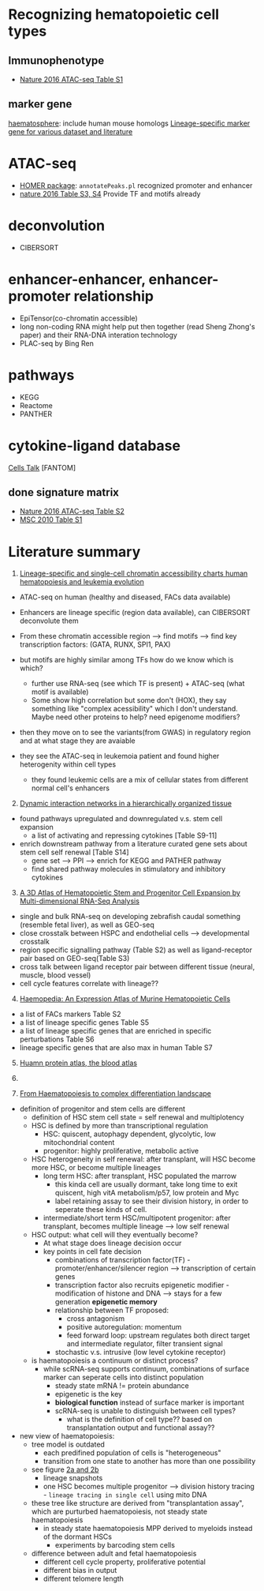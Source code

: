 

# Recognizing hematopoietic cell types

## Immunophenotype
- [Nature 2016 ATAC-seq Table S1](https://www.nature.com/articles/ng.3646#supplementary-information)


## marker gene
[haematosphere](https://haemosphere.org/about): include human mouse homologs
[Lineage-specific marker gene for various dataset and literature](https://www.ncbi.nlm.nih.gov/pmc/articles/PMC5899604/)



# ATAC-seq
- [HOMER package](): `annotatePeaks.pl` recognized promoter and enhancer
- [nature 2016 Table S3, S4](https://www.nature.com/articles/ng.3646#supplementary-information) Provide TF and motifs already

# deconvolution
- CIBERSORT

# enhancer-enhancer, enhancer-promoter relationship
- EpiTensor(co-chromatin accessible)
- long non-coding RNA might help put then together (read Sheng Zhong's paper) and their RNA-DNA interation technology
- PLAC-seq by Bing Ren

# pathways
- KEGG
- Reactome
- PANTHER

# cytokine-ligand database
[Cells Talk](http://www.cells-talk.com/)
[FANTOM]

## done signature matrix
- [Nature 2016 ATAC-seq Table S2](https://www.nature.com/articles/ng.3646#supplementary-information)
- [MSC 2010 Table S1](https://www.embopress.org/doi/full/10.1038/msb.2010.71)


# Literature summary
1. [Lineage-specific and single-cell chromatin accessibility charts human hematopoiesis and leukemia evolution](https://www.nature.com/articles/ng.3646#supplementary-information)

- ATAC-seq on human (healthy and diseased, FACs data available)
- Enhancers are lineage specific (region data available), can CIBERSORT deconvolute them
- From these chromatin accessible region --> find motifs --> find key transcription factors: (GATA, RUNX, SPI1, PAX)
- but motifs are highly similar among TFs how do we know which is which?
	- further use RNA-seq (see which TF is present) + ATAC-seq (what motif is available)
	- Some show high correlation but some don't (HOX), they say something like "complex acessibility" which I don't understand. Maybe need other proteins to help? need epigenome modifiers?
	
- then they move on to see the variants(from GWAS) in regulatory region and at what stage they are avaiable
- they see the ATAC-seq in leukemoia patient and found higher heterogenity within cell types
    - they found leukemic cells are a mix of cellular states from different normal cell's enhancers

2. [Dynamic interaction networks in a hierarchically organized tissue](https://www.embopress.org/doi/full/10.1038/msb.2010.71)
- found pathways upregulated and downregulated v.s. stem cell expansion
    - a list of activating and repressing cytokines [Table S9-11]
- enrich downstream pathway from a literature curated gene sets about stem cell self renewal [Table S14]
    - gene set --> PPI --> enrich for KEGG and PATHER pathway 
	- find shared pathway molecules in stimulatory and inhibitory cytokines
3. [A 3D Atlas of Hematopoietic Stem and Progenitor Cell Expansion by Multi-dimensional RNA-Seq Analysis](https://www.sciencedirect.com/science/article/pii/S2211124719304954)
- single and bulk RNA-seq on developing zebrafish caudal something (resemble fetal liver), as well as GEO-seq
- close crosstalk between HSPC and endothelial cells --> developmental crosstalk
- region specific signalling pathway (Table S2) as well as ligand-receptor pair based on GEO-seq(Table S3)
- cross talk between ligand receptor pair between different tissue (neural, muscle, blood vessel)
- cell cycle features correlate with lineage??

4. [Haemopedia: An Expression Atlas of Murine Hematopoietic Cells](https://www.cell.com/stem-cell-reports/fulltext/S2213-6711(16)30131-X?_returnURL=https%3A%2F%2Flinkinghub.elsevier.com%2Fretrieve%2Fpii%2FS221367111630131X%3Fshowall%3Dtrue#secsectitle0145)
- a list of FACs markers Table S2
- a list of lineage specific genes Table S5
- a list of lineage specific genes that are enriched in specific perturbations Table S6
- lineage specific genes that are also max in human Table S7

5. [Huamn protein atlas, the blood atlas](https://www.proteinatlas.org/humanproteome/blood/blood+cells+summary)

6. [](https://www.ncbi.nlm.nih.gov/pubmed/26095048)

7. [From Haematopoiesis to complex differentiation landscape](https://www.nature.com/articles/nature25022)
- definition of progenitor and stem cells are different
    - definition of HSC stem cell state = self renewal and multiplotency
    - HSC is defined by more than transcriptional regulation
        - HSC: quiscent, autophagy dependent, glycolytic, low mitochondrial content
        - progenitor: highly proliferative, metabolic active
    - HSC heterogeneity in self renewal: after transplant, will HSC become more HSC, or become multiple lineages
        - long term HSC: after transplant, HSC populated the marrow
            - this kinda cell are usually dormant, take long time to exit quiscent, high vitA metabolism/p57, low protein and Myc
            - label retaining assay to see their division history, in order to seperate these kinds of cell.
        - intermediate/short term HSC/multipotent progenitor: after transplant, becomes multiple lineage --> low self renewal
    - HSC output: what cell will they eventually become?
        - At what stage does lineage decision occur
        - key points in cell fate decision
            - combinations of transcription factor(TF) - promoter/enhancer/silencer region --> transcription of certain genes
            - transcription factor also recruits epigenetic modifier - modification of histone and DNA --> stays for a few generation **epigenetic memory**
            - relationship between TF proposed:
                - cross antagonism
                - positive autoregulation: momentum
                - feed forward loop: upstream regulates both direct target and intermediate regulator, filter transient signal
            - stochastic v.s. intrusive (low level cytokine receptor)
     - is haematopoiesis a continuum or distinct process?
         - while scRNA-seq supports continuum, combinations of surface marker can seperate cells into distinct population
             - steady state mRNA != protein abundance
             - epigenetic is the key
             - **biological function** instead of surface marker is important
             - scRNA-seq is unable to distinguish between cell types?
                 - what is the definition of cell type?? based on transplantation output and functional assay??
- new view of haematopoiesis:
    - tree model is outdated
        - each predifined population of cells is "heterogeneous"
        - transition from one state to another has more than one possibility
   - see figure [2a and 2b](https://www.nature.com/articles/nature25022/figures/2)
        - lineage snapshots
        - one HSC becomes multiple progenitor --> division history tracing - `lineage tracing in single cell` using mito DNA
   - these tree like structure are derived from "transplantation assay", which are purturbed haematopoiesis, not steady state haematopoiesis
        - in steady state haematopoiesis MPP derived to myeloids instead of the dormant HSCs
            - experiments by barcoding stem cells
   - difference between adult and fetal haematopoiesis
       - different cell cycle property, proliferative potential
       - different bias in output
       - different telomere length